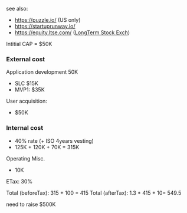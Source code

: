 
see also:
- https://puzzle.io/ (US only)
- https://startuprunway.io/
- https://equity.ltse.com/ ([LongTerm Stock Exch](https://www.investopedia.com/long-term-stock-exchange-ltse-5077275))


Intitial CAP = $50K

### External cost

Application development 50K
- SLC $15K
- MVP1: $35K

User acquisition:
- $50K

### Internal cost

- 40% rate (+ ISO 4years vesting)
- 125K + 120K + 70K = 315K

Operating Misc.
- 10K

ETax: 30%

Total (beforeTax): 315 + 100 = 415
Total (afterTax):  1.3 * 415 + 10= 549.5

need to raise $500K